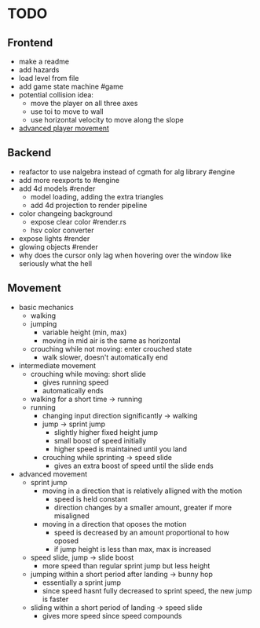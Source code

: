 # TODO

## Frontend

- make a readme
- add hazards
- load level from file
- add game state machine #game
- potential collision idea:
  - move the player on all three axes
  - use toi to move to wall
  - use horizontal velocity to move along the slope
- [advanced player movement](#movement)

## Backend

- reafactor to use nalgebra instead of cgmath for alg library #engine
- add more reexports to #engine
- add 4d models #render
  - model loading, adding the extra triangles
  - add 4d projection to render pipeline
- color changeing background
  - expose clear color #render.rs
  - hsv color converter
- expose lights #render
- glowing objects #render
- why does the cursor only lag when hovering over the window like seriously what the hell

## Movement

- basic mechanics
  - walking
  - jumping
    - variable height (min, max)
    - moving in mid air is the same as horizontal
  - crouching while not moving: enter crouched state
    - walk slower, doesn't automatically end
- intermediate movement
  - crouching while moving: short slide
    - gives running speed
    - automatically ends
  - walking for a short time -> running
  - running
    - changing input direction significantly -> walking
    - jump -> sprint jump
      - slightly higher fixed height jump
      - small boost of speed initially
      - higher speed is maintained until you land
    - crouching while sprinting -> speed slide
      - gives an extra boost of speed until the slide ends
- advanced movement
  - sprint jump
    - moving in a direction that is relatively alligned with the motion
      - speed is held constant
      - direction changes by a smaller amount, greater if more misaligned
    - moving in a direction that oposes the motion
      - speed is decreased by an amount proportional to how oposed
      - if jump height is less than max, max is increased
  - speed slide, jump -> slide boost
    - more speed than regular sprint jump but less height
  - jumping within a short period after landing -> bunny hop
    - essentially a sprint jump
    - since speed hasnt fully decreased to sprint speed, the new jump is faster
  - sliding within a short period of landing -> speed slide
    - gives more speed since speed compounds
